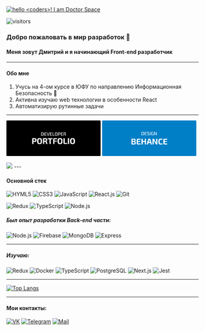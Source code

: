 [<img alt='hello <coders>! I am Doctor Space' target="_blank" src="https://github.com/DoctorSpace/DoctorSpace/blob/main/Hello.png"/>](https://github.com/DoctorSpace/)

![visitors](https://vbr.wocr.tk/badge?page_id=DoctorSpace.DoctorSpace&color=00cf00)

### Добро пожаловать в мир разработок 👋
#### Меня зовут Дмитрий и я начинающий Front-end разработчик

---

#### Обо мне
1. Учусь на 4-ом курсе в ЮФУ по направлению Информационная Безопасность 🏫
2. Активна изучаю web технологии в особенности React
3. Автоматизирую рутинные задачи

---
<a href='https://doctorspace.github.io/Portfolio/' target="_blank"> <img Width=49%; alt="PORTFOLIO" src="https://github.com/DoctorSpace/DoctorSpace/raw/main/PORTFOLIO-developer.svg"></a>
<a href='https://www.behance.net/1i_am_ds/' target="_blank"> <img Width=49%; alt="BEHANCE" src="https://github.com/DoctorSpace/DoctorSpace/raw/main/BEHANCE-designer.svg"></a>

<img src='https://img.shields.io/badge/Works%20in-VSCode & Figma-1f425f.svg'/>
---

#### Основной стек
![HYML5](https://img.shields.io/badge/HTML5-191933?style=for-the-badge&logo=html5&logoColor=white) 
![CSS3](https://img.shields.io/badge/CSS3-191933?style=for-the-badge&logo=css3&logoColor=white)
![JavaScript](https://img.shields.io/badge/JavaScript-191933?style=for-the-badge&logo=javascript&logoColor=F7DF1E)
![React.js](https://img.shields.io/badge/React-191933?style=for-the-badge&logo=react&logoColor=61DAFB)
![Git](https://img.shields.io/badge/GIT-191933?style=for-the-badge&logo=git&logoColor=white)

![Redux](https://img.shields.io/badge/Redux-191933?style=for-the-badge&logo=redux&logoColor=white)
![TypeScript](https://img.shields.io/badge/TypeScript-191933?style=for-the-badge&logo=typescript&logoColor=F7DF1E)
![Node.js](https://img.shields.io/badge/Node.js-191933?style=for-the-badge&logo=node.js&logoColor=white)


##### Был опыт разработки Back-end части:
![Node.js](https://img.shields.io/badge/Node.js-191933?style=for-the-badge&logo=node.js&logoColor=white)
![Firebase](https://img.shields.io/badge/Firebase-191933?style=for-the-badge&logo=Firebase&logoColor=white)
![MongoDB](https://img.shields.io/badge/MongoDB-191933?style=for-the-badge&logo=mongodb&logoColor=white)
![Express](https://img.shields.io/badge/Express.js-191933?style=for-the-badge&logo=mongodb&logoColor=white)

---

##### Изучаю:
![Redux](https://img.shields.io/badge/Redux-20232A?style=for-the-badge&logo=redux&logoColor=white)
![Docker](https://img.shields.io/badge/docker-%2320232A.svg?style=for-the-badge&logo=docker&logoColor=white)
![TypeScript](https://img.shields.io/badge/TypeScript-20232A?style=for-the-badge&logo=typescript&logoColor=white)
![PostgreSQL](https://img.shields.io/badge/PostgreSQL-20232A?style=for-the-badge&logo=postgresql&logoColor=white)
![Next.js](https://img.shields.io/badge/Next.js-20232A?logo=nextdotjs&logoColor=fff&style=for-the-badge)
![Jest](https://img.shields.io/badge/Jest-20232A?style=for-the-badge&logo=Jest&logoColor=white)

---

<!-- ![Codewars](https://github.r2v.ch/codewars?user=DoctorSpace&name=true&theme=default&hide_clan=true) -->
[![Top Langs](https://github-readme-stats.vercel.app/api/top-langs/?username=DoctorSpace&layout=compact&theme=dark&bg_color=22272e)](https://github.com/anuraghazra/github-readme-stats)
<!-- ![](https://leetcard.jacoblin.cool/DoctorSpace?animation=true) -->

---

#### Мои контакты:
[![VK](https://img.shields.io/badge/VK-%23007EC6.svg?&style=for-the-badge&logo=vk&logoColor=white)](https://vk.com/1i_am_ds)
[![Telegram](https://img.shields.io/badge/@Doctor__space-007EC6?style=for-the-badge&logo=telegram&logoColor=white)](https://t.me/Doctor_Space)
[![Mail](https://img.shields.io/badge/-jackassdimas1@gmail.com-007EC6?style=for-the-badge&logo=Gmail)](mailto:jackassdimas1@gmail.com)
